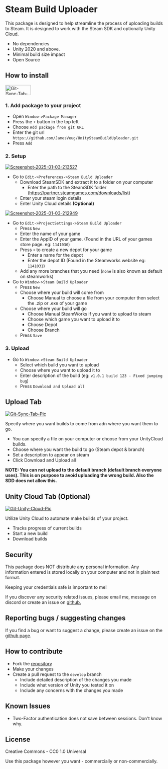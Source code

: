 # Steam Build Uploader

This package is designed to help streamline the process of uploading builds to Steam. It is designed to work with the Steam SDK and optionally Unity Cloud.
- No dependencies
- Unity 2020 and above.
- Minimal build size impact
- Open Source




## How to install

<a href="https://youtu.be/w_ffKFQ5nh4?si=_bk7xMUItqdL1uUn"><img src="https://upload.wikimedia.org/wikipedia/commons/thumb/9/90/Logo_of_YouTube_%282013-2015%29.svg/2560px-Logo_of_YouTube_%282013-2015%29.svg.png" alt="Git-Sync-Tab-Pic" border="0" width="81" height="32"></a>


### 1. Add package to your project
- Open `Window->Package Manager`
- Press the `+` button in the top left
- Choose `Add package from git URL`
- Enter the git url `https://github.com/JamesVeug/UnitySteamBuildUploader.git`
- Press `Add`

### 2. Setup

<a href="https://ibb.co/61JHPPn"><img src="https://i.ibb.co/9V3bTT8/Screenshot-2025-01-03-213527.png" alt="Screenshot-2025-01-03-213527" border="0"></a>
- Go to `Edit->Preferences->Steam Build Uploader`
  - Download SteamSDK and extract it to a folder on your computer
    - Enter the path to the SteamSDK folder (https://partner.steamgames.com/downloads/list)
  - Enter your steam login details
  - Enter Unity Cloud details **(Optional)**

<a href="https://ibb.co/9VMYd9p"><img src="https://i.ibb.co/s6B3Xvg/Screenshot-2025-01-03-212949.png" alt="Screenshot-2025-01-03-212949" border="0"></a>
- Go to `Edit->ProjectSettings->Steam Build Uploader`
  - Press `New`
  - Enter the name of your game
  - Enter the AppID of your game. (Found in the URL of your games store page. eg: `1141030`)
  - Press `+` to create a new depot for your game
    - Enter a name for the depot
    - Enter the depot ID (Found in the Steamworks website eg: `1141031`)
  - Add any more branches that you need (`none` is also known as default on steamworks)
- Go to `Window->Steam Build Uploader`
  - Press `New`
  - Choose where your build will come from
    - Choose Manual to choose a file from your computer then select the .zip or .exe of your game
  - Choose where your build will go
    - Choose Manual SteamWorks if you want to upload to steam
    - Choose which game you want to upload it to
    - Choose Depot
    - Choose Branch
  - Press `Save`


### 3. Upload

- Go to `Window->Steam Build Uploader`
  - Select which build you want to upload
  - Choose where you want to upload it to
  - Enter description of the build (eg: `v1.0.1 build 123 - Fixed jumping bug`)
  - Press `Download and Upload all`



## Upload Tab
<a href="https://ibb.co/7RSjdgL"><img src="https://i.ibb.co/3MT49fQ/Git-Sync-Tab-Pic.png" alt="Git-Sync-Tab-Pic" border="0"></a>

Specify where you want builds to come from adn where you want them to go.
- You can specify a file on your computer or choose from your UnityCloud builds.
- Choose where you want the build to go (Steam depot & branch)
- Set a description to appear on steam
- Click Download and Upload all

**NOTE: You can not upload to the default branch (default branch everyone uses). This is on purpose to avoid uploading the wrong build. Also the SDD does not allow this.**


## Unity Cloud Tab (Optional)
<a href="https://ibb.co/6tcrXN3"><img src="https://i.ibb.co/s1pbWt0/Git-Unity-Cloud-Pic.png" alt="Git-Unity-Cloud-Pic" border="0"></a>

Utilize Unity Cloud to automate make builds of your project.
- Tracks progress of current builds
- Start a new build
- Download builds


## Security
This package does NOT distribute any personal information. Any information entered is stored locally on your computer and not in plain text format.

Keeping your credentials safe is important to me!

If you discover any security related issues, please email me, message on discord or create an issue on [github.](https://github.com/JamesVeug/UnitySteamBuildUploader)


## Reporting bugs / suggesting changes

If you find a bug or want to suggest a change, please create an issue on the [github page](https://github.com/JamesVeug/UnitySteamBuildUploader).


## How to contribute
- Fork the [repository](https://github.com/JamesVeug/UnitySteamBuildUploader)
- Make your changes
- Create a pull request to the `develop` branch
  - Include detailed description of the changes you made
  - Include what version of Unity you tested it on
  - Include any concerns with the changes you made

## Known Issues
- Two-Factor authentication does not save between sessions. Don't know why.


## License
Creative Commons - CC0 1.0 Universal

Use this package however you want - commercially or non-commercially.